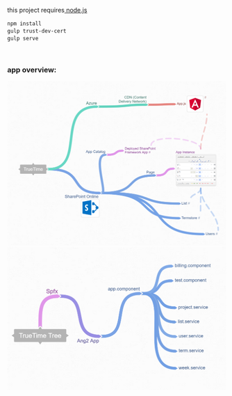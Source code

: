 <p>
    this project requires<a href="https://nodejs.org/en/download/"> node.js</a>
</p>


```bash
npm install
gulp trust-dev-cert
gulp serve
```
<br/>
<h3>app overview: </h3>
<img src="/coggle_screen.PNG?raw=true" />
<img src="/true_tree.PNG?raw=true" />

